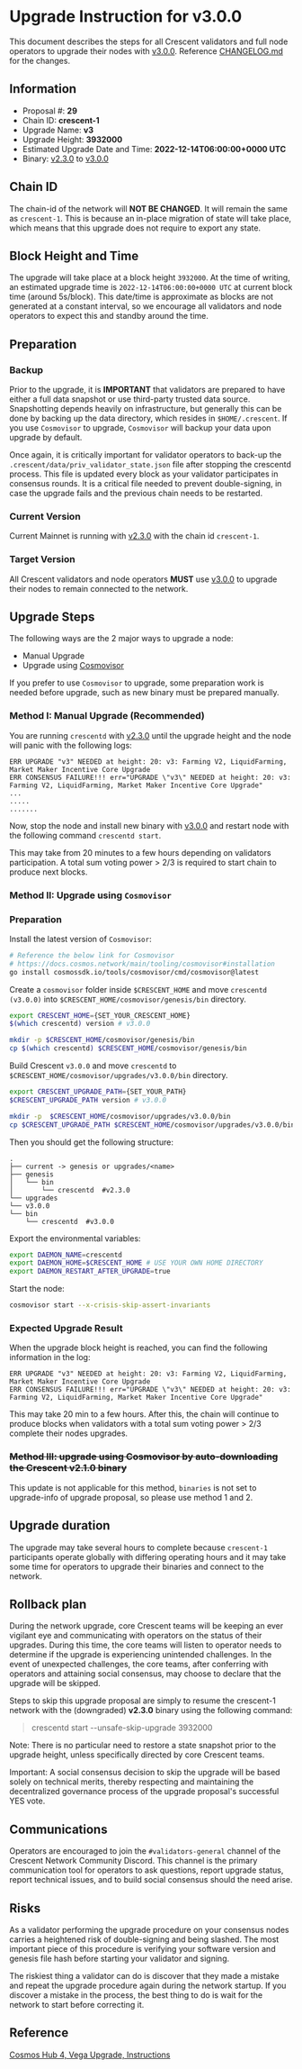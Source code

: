 # Upgrade Instruction for v3.0.0

This document describes the steps for all Crescent validators and full node operators to upgrade their nodes with [v3.0.0](https://github.com/crescent-network/crescent/releases/tag/v3.0.0). Reference [CHANGELOG.md](https://github.com/crescent-network/crescent/blob/v3.0.0/CHANGELOG.md) for the changes.

## Information

- Proposal #: **29**
- Chain ID: **crescent-1**
- Upgrade Name: **v3**
- Upgrade Height: **3932000**
- Estimated Upgrade Date and Time: **2022-12-14T06:00:00+0000 UTC**
- Binary: [v2.3.0](https://github.com/crescent-network/crescent/releases/tag/v2.3.0) to [v3.0.0](https://github.com/crescent-network/crescent/releases/tag/v3.0.0)

## Chain ID

The chain-id of the network will **NOT BE CHANGED**. It will remain the same as `crescent-1`. This is because an in-place migration of state will take place, which means that this upgrade does not require to export any state.

## Block Height and Time

The upgrade will take place at a block height `3932000`. At the time of writing, an estimated upgrade time is `2022-12-14T06:00:00+0000 UTC` at current block time (around 5s/block). This date/time is approximate as blocks are not generated at a constant interval, so we encourage all validators and node operators to expect this and standby around the time. 

## Preparation

### **Backup**

Prior to the upgrade, it is **IMPORTANT** that validators are prepared to have either a full data snapshot or use third-party trusted data source. Snapshotting depends heavily on infrastructure, but generally this can be done by backing up the data directory, which resides in `$HOME/.crescent`. If you use `Cosmovisor` to upgrade, `Cosmovisor` will backup your data upon upgrade by default.

Once again, it is critically important for validator operators to back-up the `.crescent/data/priv_validator_state.json` file after stopping the crescentd process. This file is updated every block as your validator participates in consensus rounds. It is a critical file needed to prevent double-signing, in case the upgrade fails and the previous chain needs to be restarted.

### Current Version

Current Mainnet is running with [v2.3.0](https://github.com/crescent-network/crescent/releases/tag/v2.3.0) with the chain id `crescent-1`.

### Target Version

All Crescent validators and node operators **MUST** use [v3.0.0](https://github.com/crescent-network/crescent/releases/tag/v3.0.0) to upgrade their nodes to remain connected to the network.

## Upgrade Steps

The following ways are the 2 major ways to upgrade a node:

- Manual Upgrade
- Upgrade using [Cosmovisor](https://github.com/cosmos/cosmos-sdk/tree/master/cosmovisor)

If you prefer to use `Cosmovisor` to upgrade, some preparation work is needed before upgrade, such as new binary must be prepared manually.

### Method I: Manual Upgrade (Recommended)

You are running `crescentd` with [v2.3.0](https://github.com/crescent-network/crescent/releases/tag/v2.3.0) until the upgrade height and the node will panic with the following logs:

```
ERR UPGRADE "v3" NEEDED at height: 20: v3: Farming V2, LiquidFarming, Market Maker Incentive Core Upgrade
ERR CONSENSUS FAILURE!!! err="UPGRADE \"v3\" NEEDED at height: 20: v3: Farming V2, LiquidFarming, Market Maker Incentive Core Upgrade"
...
.....
.......
```

Now, stop the node and install new binary with [v3.0.0](https://github.com/crescent-network/crescent/releases/tag/v3.0.0) and restart node with the following command `crescentd start`.

This may take from 20 minutes to a few hours depending on validators participation. A total sum voting power > 2/3 is required to start chain to produce next blocks.

### Method II: Upgrade using `Cosmovisor` 

### Preparation

Install the latest version of `Cosmovisor`:

```bash
# Reference the below link for Cosmovisor
# https://docs.cosmos.network/main/tooling/cosmovisor#installation
go install cosmossdk.io/tools/cosmovisor/cmd/cosmovisor@latest
```

Create a `cosmovisor` folder inside `$CRESCENT_HOME` and move `crescentd (v3.0.0)` into `$CRESCENT_HOME/cosmovisor/genesis/bin` directory.

```bash
export CRESCENT_HOME={SET_YOUR_CRESCENT_HOME}
$(which crescentd) version # v3.0.0

mkdir -p $CRESCENT_HOME/cosmovisor/genesis/bin
cp $(which crescentd) $CRESCENT_HOME/cosmovisor/genesis/bin
```

Build Crescent `v3.0.0` and move `crescentd` to `$CRESCENT_HOME/cosmovisor/upgrades/v3.0.0/bin` directory.

```bash
export CRESCENT_UPGRADE_PATH={SET_YOUR_PATH}
$CRESCENT_UPGRADE_PATH version # v3.0.0

mkdir -p  $CRESCENT_HOME/cosmovisor/upgrades/v3.0.0/bin
cp $CRESCENT_UPGRADE_PATH $CRESCENT_HOME/cosmovisor/upgrades/v3.0.0/bin
```

Then you should get the following structure:

```
.
├── current -> genesis or upgrades/<name>
├── genesis
│   └── bin
│       └── crescentd  #v2.3.0
└── upgrades
└── v3.0.0
└── bin
    └── crescentd  #v3.0.0
```

Export the environmental variables:

```bash
export DAEMON_NAME=crescentd
export DAEMON_HOME=$CRESCENT_HOME # USE YOUR OWN HOME DIRECTORY
export DAEMON_RESTART_AFTER_UPGRADE=true
```

Start the node:

```bash
cosmovisor start --x-crisis-skip-assert-invariants
```

### Expected Upgrade Result

When the upgrade block height is reached, you can find the following information in the log:

```
ERR UPGRADE "v3" NEEDED at height: 20: v3: Farming V2, LiquidFarming, Market Maker Incentive Core Upgrade
ERR CONSENSUS FAILURE!!! err="UPGRADE \"v3\" NEEDED at height: 20: v3: Farming V2, LiquidFarming, Market Maker Incentive Core Upgrade"
```

This may take 20 min to a few hours.
After this, the chain will continue to produce blocks when validators with a total sum voting power > 2/3 complete their nodes upgrades.

### ~~Method III: upgrade using Cosmovisor by auto-downloading the Crescent ****v2.1.0**** binary~~

This update is not applicable for this method, `binaries` is not set to upgrade-info of upgrade proposal, so please use method 1 and 2.

## Upgrade duration

The upgrade may take several hours to complete because `crescent-1` participants operate globally with differing operating hours and it may take some time for operators to upgrade their binaries and connect to the network.

## Rollback plan

During the network upgrade, core Crescent teams will be keeping an ever vigilant eye and communicating with operators on the status of their upgrades. During this time, the core teams will listen to operator needs to determine if the upgrade is experiencing unintended challenges. In the event of unexpected challenges, the core teams, after conferring with operators and attaining social consensus, may choose to declare that the upgrade will be skipped.

Steps to skip this upgrade proposal are simply to resume the crescent-1 network with the (downgraded) **v2.3.0** binary using the following command:

> crescentd start --unsafe-skip-upgrade 3932000
>

Note: There is no particular need to restore a state snapshot prior to the upgrade height, unless specifically directed by core Crescent teams.

Important: A social consensus decision to skip the upgrade will be based solely on technical merits, thereby respecting and maintaining the decentralized governance process of the upgrade proposal's successful YES vote.

## Communications

Operators are encouraged to join the `#validators-general` channel of the Crescent Network Community Discord. This channel is the primary communication tool for operators to ask questions, report upgrade status, report technical issues, and to build social consensus should the need arise. 

## Risks

As a validator performing the upgrade procedure on your consensus nodes carries a heightened risk of double-signing and being slashed. The most important piece of this procedure is verifying your software version and genesis file hash before starting your validator and signing.

The riskiest thing a validator can do is discover that they made a mistake and repeat the upgrade procedure again during the network startup. If you discover a mistake in the process, the best thing to do is wait for the network to start before correcting it.

## Reference

[Cosmos Hub 4, Vega Upgrade, Instructions](https://github.com/cosmos/gaia/blob/main/docs/migration/cosmoshub-4-vega-upgrade.md)
